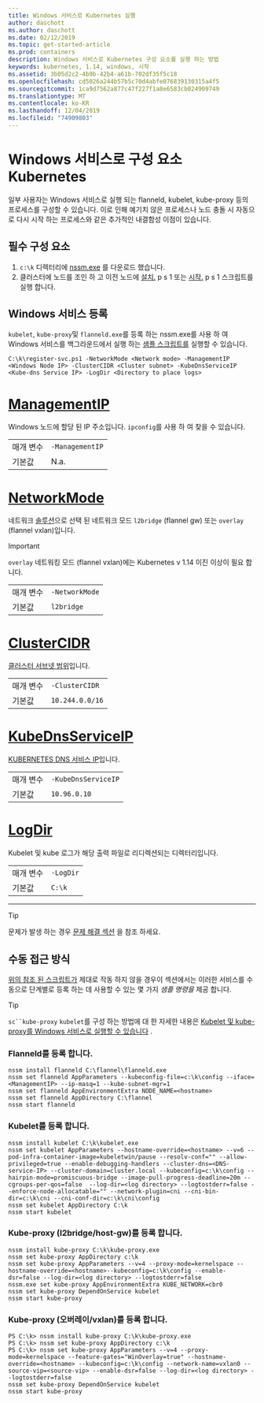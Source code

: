 ```yaml
---
title: Windows 서비스로 Kubernetes 실행
author: daschott
ms.author: daschott
ms.date: 02/12/2019
ms.topic: get-started-article
ms.prod: containers
description: Windows 서비스로 Kubernetes 구성 요소를 실행 하는 방법
keywords: kubernetes, 1.14, windows, 시작
ms.assetid: 3b05d2c2-4b9b-42b4-a61b-702df35f5c18
ms.openlocfilehash: cd5026a244b57b5c70d4abfe076839130315a4f5
ms.sourcegitcommit: 1ca9d7562a877c47f227f1a8e6583cb024909749
ms.translationtype: MT
ms.contentlocale: ko-KR
ms.lasthandoff: 12/04/2019
ms.locfileid: "74909803"
---
```

# <a name="kubernetes-components-as-windows-services"></a>Windows 서비스로 구성 요소 Kubernetes 

일부 사용자는 Windows 서비스로 실행 되는 flanneld, kubelet, kube-proxy 등의 프로세스를 구성할 수 있습니다. 이로 인해 예기치 않은 프로세스나 노드 충돌 시 자동으로 다시 시작 하는 프로세스와 같은 추가적인 내결함성 이점이 있습니다.


## <a name="prerequisites"></a>필수 구성 요소
1. `c:\k` 디렉터리에 [nssm.exe](https://nssm.cc/download) 를 다운로드 했습니다.
2. 클러스터에 노드를 조인 하 고 이전 노드에 [설치.](https://github.com/Microsoft/SDN/tree/master/Kubernetes/flannel/install.ps1) p s 1 또는 [시작.](https://github.com/Microsoft/SDN/blob/master/Kubernetes/flannel/start.ps1) p s 1 스크립트를 실행 합니다.

## <a name="registering-windows-services"></a>Windows 서비스 등록
`kubelet`, `kube-proxy`및 `flanneld.exe`를 등록 하는 nssm.exe를 사용 하 여 Windows 서비스를 백그라운드에서 실행 하는 [샘플 스크립트를](https://github.com/Microsoft/SDN/tree/master/Kubernetes/flannel/register-svc.ps1) 실행할 수 있습니다.

```
C:\k\register-svc.ps1 -NetworkMode <Network mode> -ManagementIP <Windows Node IP> -ClusterCIDR <Cluster subnet> -KubeDnsServiceIP <Kube-dns Service IP> -LogDir <Directory to place logs>
```

# <a name="managementiptabmanagementip"></a>[ManagementIP](#tab/ManagementIP)
Windows 노드에 할당 된 IP 주소입니다. `ipconfig`를 사용 하 여 찾을 수 있습니다.

|  |  | 
|---------|---------|
|매개 변수     | `-ManagementIP`        |
|기본값    | N.a.        |


# <a name="networkmodetabnetworkmode"></a>[NetworkMode](#tab/NetworkMode)
네트워크 [솔루션](./network-topologies.md)으로 선택 된 네트워크 모드 `l2bridge` (flannel gw) 또는 `overlay` (flannel vxlan)입니다.

> [!Important] 
> `overlay` 네트워킹 모드 (flannel vxlan)에는 Kubernetes v 1.14 이진 이상이 필요 합니다.

|  |  | 
|---------|---------|
|매개 변수     | `-NetworkMode`        |
|기본값    | `l2bridge`        |


# <a name="clustercidrtabclustercidr"></a>[ClusterCIDR](#tab/ClusterCIDR)
[클러스터 서브넷 범위](./getting-started-kubernetes-windows.md#cluster-subnet-def)입니다.

|  |  | 
|---------|---------|
|매개 변수     | `-ClusterCIDR`        |
|기본값    | `10.244.0.0/16`        |


# <a name="kubednsserviceiptabkubednsserviceip"></a>[KubeDnsServiceIP](#tab/KubeDnsServiceIP)
[KUBERNETES DNS 서비스 IP](./getting-started-kubernetes-windows.md#kube-dns-def)입니다.

|  |  | 
|---------|---------|
|매개 변수     | `-KubeDnsServiceIP`        |
|기본값    | `10.96.0.10`        |


# <a name="logdirtablogdir"></a>[LogDir](#tab/LogDir)
Kubelet 및 kube 로그가 해당 출력 파일로 리디렉션되는 디렉터리입니다.

|  |  | 
|---------|---------|
|매개 변수     | `-LogDir`        |
|기본값    | `C:\k`        |

---


> [!TIP] 
> 문제가 발생 하는 경우 [문제 해결 섹션](./common-problems.md#i-have-problems-running-kubernetes-processes-as-windows-services) 을 참조 하세요.

## <a name="manual-approach"></a>수동 접근 방식
[위의 참조 된 스크립트가](#registering-windows-services) 제대로 작동 하지 않을 경우이 섹션에서는 이러한 서비스를 수동으로 단계별로 등록 하는 데 사용할 수 있는 몇 가지 *샘플 명령을* 제공 합니다.

> [!TIP] 
> `sc``kube-proxy` `kubelet`를 구성 하는 방법에 대 한 자세한 내용은 [Kubelet 및 kube-proxy를 Windows 서비스로 실행할 수 있습니다](https://kubernetes.io/docs/getting-started-guides/windows/#kubelet-and-kube-proxy-can-now-run-as-windows-services) .

### <a name="register-flanneldexe"></a>Flanneld를 등록 합니다.
```
nssm install flanneld C:\flannel\flanneld.exe
nssm set flanneld AppParameters --kubeconfig-file=c:\k\config --iface=<ManagementIP> --ip-masq=1 --kube-subnet-mgr=1
nssm set flanneld AppEnvironmentExtra NODE_NAME=<hostname>
nssm set flanneld AppDirectory C:\flannel
nssm start flanneld
```

### <a name="register-kubeletexe"></a>Kubelet를 등록 합니다.
```
nssm install kubelet C:\k\kubelet.exe
nssm set kubelet AppParameters --hostname-override=<hostname> --v=6 --pod-infra-container-image=kubeletwin/pause --resolv-conf="" --allow-privileged=true --enable-debugging-handlers --cluster-dns=<DNS-service-IP> --cluster-domain=cluster.local --kubeconfig=c:\k\config --hairpin-mode=promiscuous-bridge --image-pull-progress-deadline=20m --cgroups-per-qos=false  --log-dir=<log directory> --logtostderr=false --enforce-node-allocatable="" --network-plugin=cni --cni-bin-dir=c:\k\cni --cni-conf-dir=c:\k\cni\config
nssm set kubelet AppDirectory C:\k
nssm start kubelet
```

### <a name="register-kube-proxyexe-l2bridge--host-gw"></a>Kube-proxy (l2bridge/host-gw)를 등록 합니다.
```
nssm install kube-proxy C:\k\kube-proxy.exe
nssm set kube-proxy AppDirectory c:\k
nssm set kube-proxy AppParameters --v=4 --proxy-mode=kernelspace --hostname-override=<hostname>--kubeconfig=c:\k\config --enable-dsr=false --log-dir=<log directory> --logtostderr=false
nssm.exe set kube-proxy AppEnvironmentExtra KUBE_NETWORK=cbr0
nssm set kube-proxy DependOnService kubelet
nssm start kube-proxy
```

### <a name="register-kube-proxyexe-overlay--vxlan"></a>Kube-proxy (오버레이/vxlan)를 등록 합니다.
```
PS C:\k> nssm install kube-proxy C:\k\kube-proxy.exe
PS C:\k> nssm set kube-proxy AppDirectory c:\k
PS C:\k> nssm set kube-proxy AppParameters --v=4 --proxy-mode=kernelspace --feature-gates="WinOverlay=true" --hostname-override=<hostname> --kubeconfig=c:\k\config --network-name=vxlan0 --source-vip=<source-vip> --enable-dsr=false --log-dir=<log directory> --logtostderr=false
nssm set kube-proxy DependOnService kubelet
nssm start kube-proxy
```